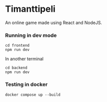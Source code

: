 # Timanttipeli

An online game made using React and NodeJS.

### Running in dev mode

```
cd frontend
npm run dev
```

In another terminal

```
cd backend
npm run dev
```

### Testing in docker

```
docker compose up --build
```
